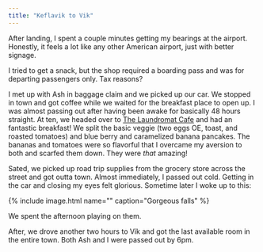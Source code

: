 ```yaml
---
title: "Keflavik to Vik"
---
```


After landing, I spent a couple minutes getting my bearings at the airport. Honestly, it feels a lot like any other American airport, just with better signage.

I tried to get a snack, but the shop required a boarding pass and was for departing passengers only. Tax reasons?

I met up with Ash in baggage claim and we picked up our car. We stopped in town and got coffee while we waited for the breakfast place to open up. I was almost passing out after having been awake for basically 48 hours straight. At ten, we headed over to [The Laundromat Cafe](http://www.thelaundromatcafe.com/en/home) and had an fantastic breakfast! We split the basic veggie (two eggs OE, toast, and roasted tomatoes) and blue berry and caramelized banana pancakes. The bananas and tomatoes were so flavorful that I overcame my aversion to both and scarfed them down. They were *that* amazing!

Sated, we picked up road trip supplies from the grocery store across the street and got outta town. Almost immediately, I passed out cold. Getting in the car and closing my eyes felt glorious. Sometime later I woke up to this:

{% include image.html name="" caption="Gorgeous falls" %}

We spent the afternoon playing on them.

After, we drove another two hours to Vík and got the last available room in the entire town. Both Ash and I were passed out by 6pm.